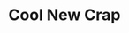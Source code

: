 ---
layout: '../../layouts/ProjectLayout.astro'
title: 'Cool New Crap'
pubDate: 2024-06-04
description: 'Insert omegalul description. Lorem ipsum dolor sit amet, consectetuer adipiscing elit, sed diam nonummy nibh euismod tincidunt ut laoreet dolore magna aliquam.'
video:
    desktopUrl: '/videos/cnc--desktop.webm'
    mobileUrl: '/videos/cnc--mobile.webm'
category: 'Portfolio'
client: 'GRAAR'
industry: 'CNC Furniture'
websiteUrl: 'https://graar.ph/cnc/'
---